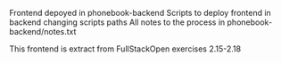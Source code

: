 Frontend depoyed in phonebook-backend 
Scripts to deploy frontend in backend changing scripts paths 
All notes to the process in phonebook-backend/notes.txt


This frontend is extract from FullStackOpen exercises 2.15-2.18 
